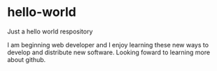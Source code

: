 # hello-world
Just a hello world respository

I am beginning web developer and I enjoy learning these new ways to develop and distribute new software. Looking foward to learning more about github. 
